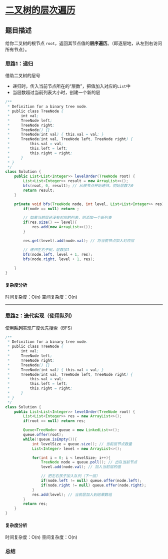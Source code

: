 # [二叉树的层次遍历](二叉树的层次遍历"[题目地址](https://leetcode.cn/problems/binary-tree-level-order-traversal/description/)")

## 题目描述
给你二叉树的根节点 `root`，返回其节点值的**层序遍历**。（即逐层地，从左到右访问所有节点）。

### 思路1：递归
借助二叉树的层号
- 递归时，传入当前节点所在的“层数”，把值加入对应的`List`中
- 当层数超过当前列表大小时，创建一个新的层

```java
/**
 * Definition for a binary tree node.
 * public class TreeNode {
 *     int val;
 *     TreeNode left;
 *     TreeNode right;
 *     TreeNode() {}
 *     TreeNode(int val) { this.val = val; }
 *     TreeNode(int val, TreeNode left, TreeNode right) {
 *         this.val = val;
 *         this.left = left;
 *         this.right = right;
 *     }
 * }
 */
class Solution {
    public List<List<Integer>> levelOrder(TreeNode root) {
        List<List<Integer>> result = new ArrayList<>();
        bfs(root, 0, result); // 从根节点开始递归，初始层数为0
        return result;
    }

    private void bfs(TreeNode node, int level, List<List<Integer>> res){
        if(node == null) return ;

        // 如果当前层还没有对应的列表，则添加一个新列表
        if(res.size() == level){
            res.add(new ArrayList<>());
        }

        res.get(level).add(node.val); // 将当前节点加入对应层

        // 递归左右子树，层数加1
        bfs(node.left, level + 1, res);
        bfs(node.right, level + 1, res);
        
    }
}
```

#### 复杂度分析
时间复杂度：O(n)
空间复杂度：O(n)

----
### 思路2：迭代实现（使用队列）
使用**队列**实现广度优先搜索（BFS）

```java
/**
 * Definition for a binary tree node.
 * public class TreeNode {
 *     int val;
 *     TreeNode left;
 *     TreeNode right;
 *     TreeNode() {}
 *     TreeNode(int val) { this.val = val; }
 *     TreeNode(int val, TreeNode left, TreeNode right) {
 *         this.val = val;
 *         this.left = left;
 *         this.right = right;
 *     }
 * }
 */
class Solution {
    public List<List<Integer>> levelOrder(TreeNode root) {
        List<List<Integer>> res = new ArrayList<>();
        if(root == null) return res;

        Queue<TreeNode> queue = new LinkedList<>();
        queue.offer(root);
        while(!queue.isEmpty()){
            int levelSize = queue.size(); // 当前层节点数量
            List<Integer> level = new ArrayList<>();

            for(int i = 0; i < levelSize; i++){
                TreeNode node = queue.poll(); // 出队当前节点
                level.add(node.val); // 加入当前层的值

                // 把左右孩子加入队列（下一层）
                if(node.left != null) queue.offer(node.left);
                if(node.right != null) queue.offer(node.right);
            }
            res.add(level); // 当前层加入到结果数组
        }
        return res;
    }
}
```

#### 复杂度分析
时间复杂度：O(n)
空间复杂度：O(n)

### 总结